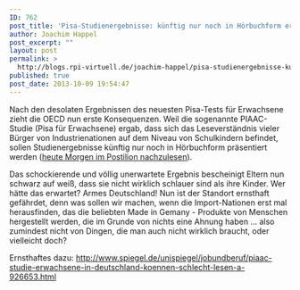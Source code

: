 ```yaml
---
ID: 762
post_title: 'Pisa-Studienergebnisse: künftig nur noch in Hörbuchform erhältlich'
author: Joachim Happel
post_excerpt: ""
layout: post
permalink: >
  http://blogs.rpi-virtuell.de/joachim-happel/pisa-studienergebnisse-kuenftig-nur-noch-in-hoerbuchform-erhaeltlich/
published: true
post_date: 2013-10-09 19:54:47
---
```

Nach den desolaten Ergebnissen des neuesten Pisa-Tests für Erwachsene zieht die OECD nun erste Konsequenzen. Weil die sogenannte PIAAC-Studie (Pisa für Erwachsene) ergab, dass sich das Leseverständnis vieler Bürger von Industrienationen auf dem Niveau von Schulkindern befindet, sollen Studienergebnisse künftig nur noch in Hörbuchform präsentiert werden (<a href="http://www.der-postillon.com/2013/10/pisa-studienergebnisse-kunftig-nur-noch.html">heute Morgen im Postilion nachzulesen</a>).

Das schockierende und völlig unerwartete Ergebnis bescheinigt Eltern nun schwarz auf weiß, dass sie nicht wirklich schlauer sind als ihre Kinder. Wer hätte das erwartet? Armes Deutschland! Nun ist der Standort ernsthaft gefährdet, denn was sollen wir machen, wenn die Import-Nationen erst mal herausfinden, das die beliebten Made in Gemany - Produkte von Menschen hergestellt werden, die im Grunde von nichts eine Ahnung haben ... also zumindest nicht von Dingen, die man auch nicht wirklich braucht, oder vielleicht doch?

Ernsthaftes dazu: <a href="http://www.spiegel.de/unispiegel/jobundberuf/piaac-studie-erwachsene-in-deutschland-koennen-schlecht-lesen-a-926653.html">http://www.spiegel.de/unispiegel/jobundberuf/piaac-studie-erwachsene-in-deutschland-koennen-schlecht-lesen-a-926653.html</a>

&nbsp;